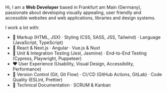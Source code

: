 Hi, I am a **Web Developer** based in Frankfurt am Main (Germany), passionate about developing visually appealing, user friendly and accessible websites and web applications, libraries and design systems.

I work a lot with:

- :triangular_ruler: Markup (HTML, JSX) · Styling (CSS, SASS, JSS, Tailwind) · Language (JavaScript, TypeScript)
- :star2: React & Next.js · Angular · Vue.js & Nuxt
- :hammer: Unit & Integration Testing (Jest, Jasmine) · End-to-End Testing (Cypress, Playwright, Puppeteer)
- :heart: User Experience (Usability, Visual Design, Accessibility, Performance)
- :wrench: Version Control (Git, Git Flow) · CI / CD (GitHub Actions, GitLab) · Code Quality (ESLint, Prettier)
- :paperclip: Technical Documentation · SCRUM & Kanban
